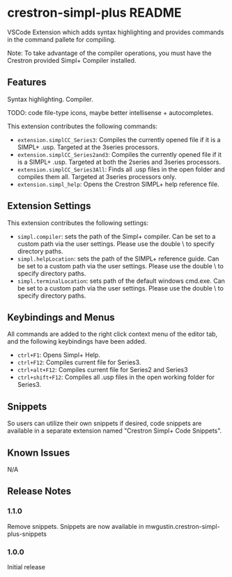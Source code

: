 # crestron-simpl-plus README

VSCode Extension which adds syntax highlighting and provides commands in the command pallete for compiling.

Note: To take advantage of the compiler operations, you must have the Crestron provided Simpl+ Compiler installed.

## Features

Syntax highlighting. Compiler.

TODO: code file-type icons, maybe better intellisense + autocompletes.

This extension contributes the following commands:

* `extension.simplCC_Series3`: Compiles the currently opened file if it is a SIMPL+ .usp. Targeted at the 3series processors.
* `extension.simplCC_Series2and3`: Compiles the currently opened file if it is a SIMPL+ .usp. Targeted at both the 2series and 3series processors.
* `extension.simplCC_Series3All`: Finds all .usp files in the open folder and compiles them all. Targeted at 3series processors only.
* `extension.simpl_help`: Opens the Crestron SIMPL+ help reference file. 

## Extension Settings

This extension contributes the following settings:

* `simpl.compiler`: sets the path of the Simpl+ compiler. Can be set to a custom path via the user settings. Please use the double \ to specify directory paths.
* `simpl.helpLocation`: sets the path of the SIMPL+ reference guide. Can be set to a custom path via the user settings. Please use the double \ to specify directory paths.
* `simpl.terminalLocation`: sets path of the default windows cmd.exe. Can be set to a custom path via the user settings. Please use the double \ to specify directory paths. 

## Keybindings and Menus

All commands are added to the right click context menu of the editor tab, and the following keybindings have been added.

* `ctrl+F1`: Opens Simpl+ Help.
* `ctrl+F12`: Compiles current file for Series3.
* `ctrl+alt+F12`: Compiles current file for Series2 and Series3
* `ctrl+shift+F12`: Compiles all .usp files in the open working folder for Series3.

## Snippets
So users can utilize their own snippets if desired, code snippets are available in a separate extension named "Crestron Simpl+ Code Snippets".

## Known Issues

N/A

## Release Notes

### 1.1.0

Remove snippets. Snippets are now available in mwgustin.crestron-simpl-plus-snippets

### 1.0.0

Initial release 

